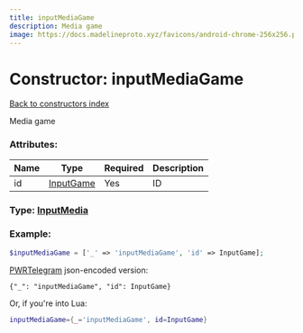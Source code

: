 ```yaml
---
title: inputMediaGame
description: Media game
image: https://docs.madelineproto.xyz/favicons/android-chrome-256x256.png
---
```

# Constructor: inputMediaGame  
[Back to constructors index](index.md)



Media game

### Attributes:

| Name     |    Type       | Required | Description |
|----------|---------------|----------|-------------|
|id|[InputGame](../types/InputGame.md) | Yes|ID|



### Type: [InputMedia](../types/InputMedia.md)


### Example:

```php
$inputMediaGame = ['_' => 'inputMediaGame', 'id' => InputGame];
```  

[PWRTelegram](https://pwrtelegram.xyz) json-encoded version:

```
{"_": "inputMediaGame", "id": InputGame}
```


Or, if you're into Lua:

```lua
inputMediaGame={_='inputMediaGame', id=InputGame}

```


